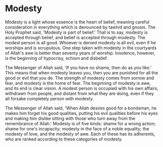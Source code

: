 Modesty
=======

Modesty is a light whose essence is the heart of belief, meaning
careful consideration in everything which is denounced by tawhid and
gnosis. The Holy Prophet said, 'Modesty is part of belief.' That is to
say, modesty is accepted through belief, and belief is accepted through
modesty. The modest person is all good. Whoever is denied modesty is all
evil, even if he worships and is scrupulous. One step taken with modesty
in the courtyards of Allah's awe is better than seventy years of
worship. Insolence, however, is the beginning of hypocrisy, schism and
disbelief.

The Messenger of Allah said, 'If you have no shame, then do as you
like.’ This means that when modesty leaves you, then you are punished
for all the good or evil that you do. The strength of modesty comes from
sorrow and fear, and modesty is the home of fear. The beginning of
modesty is awe, and its end is clear vision. A modest person is occupied
with his own affairs, withdrawn from people, and distant from what they
are doing, even if they all forsake completely person with modesty.

The Messenger of Allah said, 'When Allah desires good for a bondsman,
he makes him forget his good qualities, putting his evil qualities
before his eyes and making him dislike sitting with those who turn away
from the remembrance of Allah.' Modesty is of five kinds: shame for a
wrong action; shame for one's incapacity; modesty in the face of a noble
equality; the modesty of love, and the modesty of awe. Each of these has
its adherents, who are ranked according to these categories of modesty.


